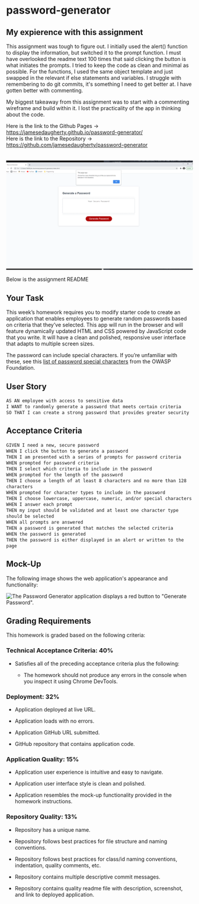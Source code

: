 # password-generator

## My expierence with this assignment

This assignment was tough to figure out.
I initially used the alert() function to display the information, but switched it to the prompt function.
I must have overlooked the readme text 100 times that said clicking the button is what initiates the prompts.
I tried to keep the code as clean and minimal as possible.
For the functions, I used the same object template and just swapped in the relevant if else statements and variables.
I struggle with remembering to do git commits, it's something I need to get better at. I have gotten better with commenting.

My biggest takeaway from this assignment was to start with a commenting wireframe and build within it. I lost the practicality of the app in thinking about the code.

Here is the link to the Github Pages -> https://jamesedaugherty.github.io/password-generator/ <br>
Here is the link to the Repository -> https://github.com/jamesedaugherty/password-generator <br>
<br>
<br>
!["Screenshot"](assets/images/screenshot.png "Shows Red Button, and prompt.")

Below is the assignment README

## Your Task

This week’s homework requires you to modify starter code to create an application that enables employees to generate random passwords based on criteria that they’ve selected. This app will run in the browser and will feature dynamically updated HTML and CSS powered by JavaScript code that you write. It will have a clean and polished, responsive user interface that adapts to multiple screen sizes.

The password can include special characters. If you’re unfamiliar with these, see this [list of password special characters](https://www.owasp.org/index.php/Password_special_characters) from the OWASP Foundation.

## User Story

```
AS AN employee with access to sensitive data
I WANT to randomly generate a password that meets certain criteria
SO THAT I can create a strong password that provides greater security
```

## Acceptance Criteria

```
GIVEN I need a new, secure password
WHEN I click the button to generate a password
THEN I am presented with a series of prompts for password criteria
WHEN prompted for password criteria
THEN I select which criteria to include in the password
WHEN prompted for the length of the password
THEN I choose a length of at least 8 characters and no more than 128 characters
WHEN prompted for character types to include in the password
THEN I choose lowercase, uppercase, numeric, and/or special characters
WHEN I answer each prompt
THEN my input should be validated and at least one character type should be selected
WHEN all prompts are answered
THEN a password is generated that matches the selected criteria
WHEN the password is generated
THEN the password is either displayed in an alert or written to the page
```

## Mock-Up

The following image shows the web application's appearance and functionality:

![The Password Generator application displays a red button to "Generate Password".](./Assets/03-javascript-homework-demo.png)

## Grading Requirements

This homework is graded based on the following criteria:

### Technical Acceptance Criteria: 40%

- Satisfies all of the preceding acceptance criteria plus the following:

  - The homework should not produce any errors in the console when you inspect it using Chrome DevTools.

### Deployment: 32%

- Application deployed at live URL.

- Application loads with no errors.

- Application GitHub URL submitted.

- GitHub repository that contains application code.

### Application Quality: 15%

- Application user experience is intuitive and easy to navigate.

- Application user interface style is clean and polished.

- Application resembles the mock-up functionality provided in the homework instructions.

### Repository Quality: 13%

- Repository has a unique name.

- Repository follows best practices for file structure and naming conventions.

- Repository follows best practices for class/id naming conventions, indentation, quality comments, etc.

- Repository contains multiple descriptive commit messages.

- Repository contains quality readme file with description, screenshot, and link to deployed application.

##
